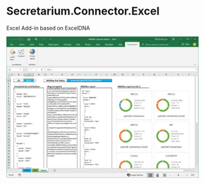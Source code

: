 # Secretarium.Connector.Excel
Excel Add-in based on ExcelDNA

![Excel Snapshot](https://github.com/Secretarium/Secretarium.Connector.Excel.MADRec/blob/master/Github/snapshot.png)
